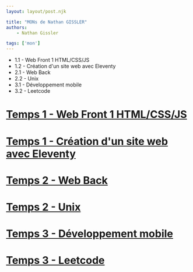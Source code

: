 ```yaml
---
layout: layout/post.njk

title: "MONs de Nathan GISSLER"
authors:
    - Nathan Gissler

tags: ['mon']
---
```


<!-- début résumé -->

- 1.1 - Web Front 1 HTML/CSS/JS
- 1.2 - Création d'un site web avec Eleventy
- 2.1 - Web Back
- 2.2 - Unix
- 3.1 - Développement mobile
- 3.2 - Leetcode

<!-- fin résumé -->

# [Temps 1 - Web Front 1 HTML/CSS/JS](mon-1-1)

# [Temps 1 - Création d'un site web avec Eleventy](mon-1-2)

# [Temps 2 - Web Back](mon-2-1)

# [Temps 2 - Unix](mon-2-2)

# [Temps 3 - Développement mobile](mon-3-1)

# [Temps 3 - Leetcode](mon-3-2)